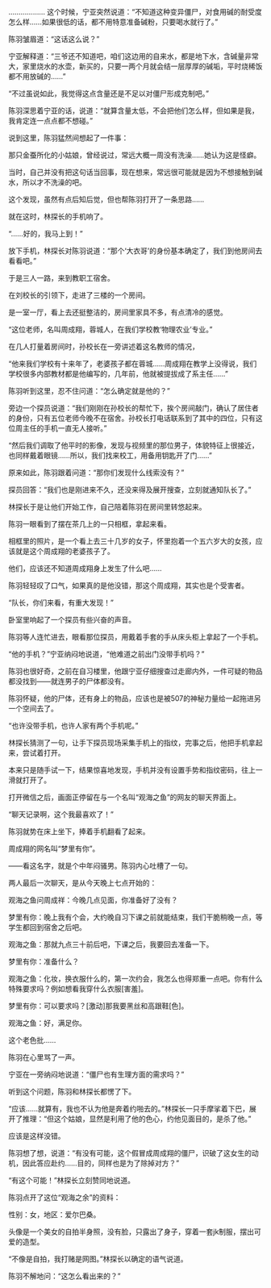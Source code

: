 ……………… 这个时候，宁亚突然说道：“不知道这种变异僵尸，对食用碱的耐受度怎么样……如果很低的话，都不用特意准备碱粉，只要喝水就行了。”

陈羽皱眉道：“这话这么说？”

宁亚解释道：“三爷还不知道吧，咱们这边用的自来水，都是地下水，含碱量非常大，家里烧水的水壶，新买的，只要一两个月就会结一层厚厚的碱垢，平时烧稀饭都不用放碱的……”

“不过虽说如此，我觉得这点含量还是不足以对僵尸形成克制吧。”

陈羽深思着宁亚的话，说道：“就算含量太低，不会把他们怎么样，但如果是我，我肯定连一点点都不想碰。”

说到这里，陈羽猛然间想起了一件事：

那只金蚕所化的小姑娘，曾经说过，常远大概一周没有洗澡……她认为这是怪癖。

当时，自己并没有把这句话当回事，现在想来，常远很可能就是因为不想接触到碱水，所以才不洗澡的吧。

这个发现，虽然有点后知后觉，但也帮陈羽打开了一条思路……

就在这时，林探长的手机响了。

“……好的，我马上到！”

放下手机，林探长对陈羽说道：“那个‘大衣哥’的身份基本确定了，我们到他房间去看看吧。”

于是三人一路，来到教职工宿舍。

在刘校长的引领下，走进了三楼的一个房间。

是一室一厅，看上去还挺整洁的，房间里家具不多，有点清冷的感觉。

“这位老师，名叫周成翔，蓉城人，在我们学校教‘物理农业’专业。”

在几人打量着房间时，孙校长在一旁讲述着这名教师的情况，

“他来我们学校有十来年了，老婆孩子都在蓉城……周成翔在教学上没得说，我们学校很多内部教材都是他编写的，几年前，他就被提拔成了系主任……”

陈羽听到这里，忍不住问道：“怎么确定就是他的？”

旁边一个探员说道：“我们刚刚在孙校长的帮忙下，挨个房间敲门，确认了居住者的身份，只有五位老师今晚不在宿舍。孙校长打电话联系到了其中的四位，只有这位周主任的手机一直无人接听。”

“然后我们调取了他平时的影像，发现与视频里的那位男子，体貌特征上很接近，也同样戴着眼镜……所以，我们找来校工，用备用钥匙开了门……”

原来如此，陈羽跟着问道：“那你们发现什么线索没有？”

探员回答：“我们也是刚进来不久，还没来得及展开搜查，立刻就通知队长了。”

林探长于是让他们开始工作，自己陪着陈羽在房间里转悠起来。

陈羽一眼看到了摆在茶几上的一只相框，拿起来看。

相框里的照片，是一个看上去三十几岁的女子，怀里抱着一个五六岁大的女孩，应该就是这个周成翔的老婆孩子了。

他们，应该还不知道周成翔身上发生了什么吧……

陈羽轻轻叹了口气，如果真的是他没错，那这个周成翔，其实也是个受害者。

“队长，你们来看，有重大发现！”

卧室里响起了一个探员有些兴奋的声音。

陈羽等人连忙进去，眼看那位探员，用戴着手套的手从床头柜上拿起了一个手机。

“他的手机？”宁亚纳闷地说道，“他难道之前出门没带手机吗？”

陈羽也很好奇，之前在自习楼里，他跟宁亚仔细搜查过走廊内外，一件可疑的物品都没找到——就连男子的尸体都没有。

陈羽怀疑，他的尸体，还有身上的物品，应该也是被507的神秘力量给一起拖进另一个空间去了。

“也许没带手机，也许人家有两个手机呢。”

林探长猜测了一句，让手下探员现场采集手机上的指纹，完事之后，他把手机拿起来，尝试着打开。

本来只是随手试一下，结果惊喜地发现，手机并没有设置手势和指纹密码，往上一滑就打开了。

打开微信之后，画面正停留在与一个名叫“观海之鱼”的网友的聊天界面上。

“聊天记录啊，这个我最喜欢了！”

陈羽就势在床上坐下，捧着手机翻看了起来。

周成翔的网名叫“梦里有你”。

——看这名字，就是个中年闷骚男。陈羽内心吐槽了一句。

两人最后一次聊天，是从今天晚上七点开始的：

观海之鱼问周成祥：今晚几点见面，你准备好了没有？

梦里有你：晚上我有个会，大约晚自习下课之前就能结束，我们干脆稍晚一点，等学生都回到宿舍之后吧。

观海之鱼：那就九点三十前后吧，下课之后，我要回去准备一下。

梦里有你：准备什么？

观海之鱼：化妆，换衣服什么的，第一次约会，我怎么也得郑重一点吧。你有什么特殊要求吗？例如想看我穿什么衣服[害羞]。

梦里有你：可以要求吗？[激动]那我要黑丝和高跟鞋[色]。

观海之鱼：好，满足你。

这个老色批……

陈羽在心里骂了一声。

宁亚在一旁纳闷地说道：“僵尸也有生理方面的需求吗？”

听到这个问题，陈羽和林探长都愣了下。

“应该……就算有，我也不认为他是奔着约啪去的。”林探长一只手摩挲着下巴，展开了推理：“但这个姑娘，显然是利用了他的色心，约他见面目的，是杀了他。”

应该是这样没错。

陈羽想了想，说道：“有没有可能，这个假冒成周成翔的僵尸，识破了这女生的动机，因此答应赴约……目的，同样也是为了除掉对方？”

“有这个可能！”林探长立刻赞同地说道。

陈羽点开了这位“观海之余”的资料：

性别：女，地区：爱尔巴桑。

头像是一个美女的自拍半身照，没有脸，只露出了身子，穿着一套jk制服，摆出可爱的造型。

“不像是自拍，我打赌是网图。”林探长以确定的语气说道。

陈羽不解地问：“这怎么看出来的？”
